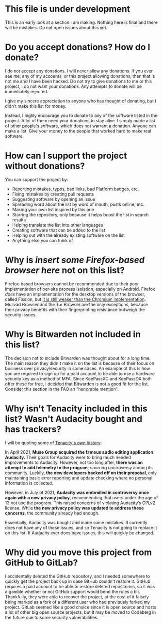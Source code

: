 # This file is under development

This is an early look at a section I am making. Nothing here is final and there will be mistakes. Do not open issues about this yet.

# Do you accept donations? How do I donate?

I do not accept any donations. I will never allow any donations. If you ever see me, any of my accounts, or this project allowing donations, then that is not me and I have been hacked. Do not try to give donations to me or this project, I do not want your donations. Any attempts to donate will be immediately rejected. 

I give my sincere appreciation to anyone who has thought of donating, but I didn't make this list for money. 

Instead, I highly encourage you to donate to any of the software listed in the project. A lot of them need your donations to stay alive. I simply made a list of other people's software, which does not warrant a donation. Anyone can make a list. Give your money to the people that worked hard to make real software. 

# How can I support the project without donations?

You can support the project by:
- Reporting mistakes, typos, bad links, bad Platform badges, etc.
- Fixing mistakes by creating pull requests
- Suggesting software by opening an issue
- Spreading word about the list by word of mouth, posts online, etc.
- Making your own list inspired by this one
- Starring the repository, only because it helps boost the list in search results
- Helping translate the list into other languages
- Creating software that can be added to the list
- Helping out with the already existing software on the list
- Anything else you can think of

# Why is *insert some Firefox-based browser here* not on this list?

Firefox-based browsers cannot be recommended due to their poor implementation of per-site process isolation, especially on Android. Firefox *does* have an implementation for the desktop versions of the browser, called Fission, but [it is still weaker than the Chromium implementation](https://madaidans-insecurities.github.io/firefox-chromium.html#sandboxing). Mullvad Browser and the Tor Browser are the only exceptions, because their privacy benefits with their fingerprinting resistance outweigh the security issues.

# Why is Bitwarden not included in this list?

The decision not to include Bitwarden was thought about for a long time. The main reason they didn't make it on the list is because of their focus on business over privacy/security in some cases. An example of this is how you are required to sign up for a paid account to be able to use a hardware security key as a method of MFA. Since KeePassXC and KeePassDX both offer these for free, I decided that Bitwarden is not a good fit for the list. Consider this section in the FAQ an "honorable mention".

# Why isn't Tenacity included in this list? Wasn't Audacity bought and has trackers?

I will be quoting some of [Tenacity's own history](https://tenacityaudio.org/docs/_content/Motivation.html#history):

In April 2021, **Muse Group acquired the famous audio editing application Audacity.** Their goals for Audacity were to bring much needed improvements to Audacity. However, not too long after, **there was an attempt to add telemetry to the program**, spurring controversy among its community. Luckily, **the new developers backed off on their proposal**, only maintaining basic error reporting and update checking where no personal information is collected.

However, in July of 2021, **Audacity was embroiled in controversy once again with a new privacy policy**, recommending that users under the age of 13 not use the program. This raised concerns of violating Audacity’s GPLv2 license. While **the new privacy policy was updated to address these concerns**, the community already had enough.

Essentially, Audacity was bought and made some mistakes. It currently does not have any of these issues, and so Tenacity is not going to replace it on this list. If Audacity ever does have issues, this will quickly be changed. 

# Why did you move this project from GitHub to GitLab?

I accidentally deleted the GitHub repository, and I needed somewhere to quickly get the project back up in case GitHub couldn't restore it. GitHub requires a paid account to be able to restore deleted repositories, so it was a gamble whether or not GitHub support would bend the rules a bit. Thankfully, they were able to recover the project, at the cost of it falsely being marked as a fork of a different user who had previously forked my project. GitLab seemed like a good choice since it is open source and hosts a lot of other big open source projects, but it may be moved to Codeberg in the future due to some security vulnerabilities.